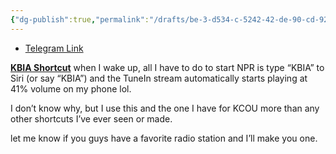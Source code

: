 ```yaml
---
{"dg-publish":true,"permalink":"/drafts/be-3-d534-c-5242-42-de-90-cd-92-ebdb-47-b8-df/","dgHomeLink":true,"dgPassFrontmatter":false}
---
```


- [Telegram Link](https://t.me/columbiamo/11239)

[**KBIA Shortcut**](https://www.icloud.com/shortcuts/b48038b265ba4633a7dbe8d7d31b857b)
when I wake up, all I have to do to start NPR is type “KBIA” to Siri (or say “KBIA”) and the TuneIn stream automatically starts playing at 41% volume on my phone lol.

I don’t know why, but I use this and the one I have for KCOU more than any other shortcuts I’ve ever seen or made.

let me know if you guys have a favorite radio station and I’ll make you one.